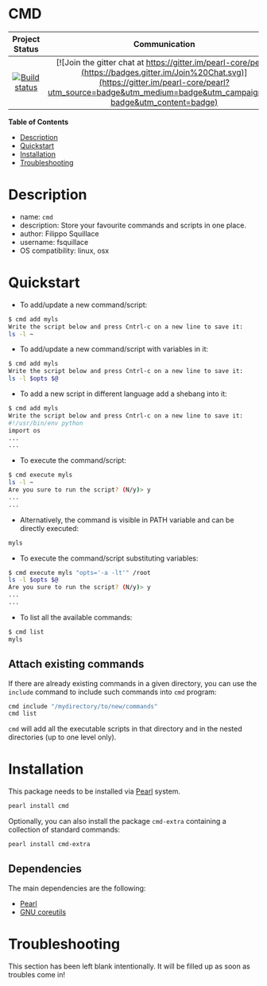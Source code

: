 CMD
===

|Project Status|Communication|
|:-----------:|:-----------:|
|[![Build status](https://api.travis-ci.org/pearl-hub/cmd.png?branch=master)](https://travis-ci.org/pearl-hub/cmd) | [![Join the gitter chat at https://gitter.im/pearl-core/pearl](https://badges.gitter.im/Join%20Chat.svg)](https://gitter.im/pearl-core/pearl?utm_source=badge&utm_medium=badge&utm_campaign=pr-badge&utm_content=badge) |

**Table of Contents**
- [Description](#description)
- [Quickstart](#quickstart)
- [Installation](#installation)
- [Troubleshooting](#troubleshooting)

Description
===========

- name: `cmd`
- description: Store your favourite commands and scripts in one place.
- author: Filippo Squillace
- username: fsquillace
- OS compatibility: linux, osx

Quickstart
==========

- To add/update a new command/script:

```sh
$ cmd add myls
Write the script below and press Cntrl-c on a new line to save it:
ls -l ~
```

- To add/update a new command/script with variables in it:

```sh
$ cmd add myls
Write the script below and press Cntrl-c on a new line to save it:
ls -l $opts $@
```

- To add a new script in different language add a shebang into it:

```sh
$ cmd add myls
Write the script below and press Cntrl-c on a new line to save it:
#!/usr/bin/env python
import os
...
...
```

- To execute the command/script:

```sh
$ cmd execute myls
ls -l ~
Are you sure to run the script? (N/y)> y
...
...
```

- Alternatively, the command is visible in PATH variable and can be directly executed:

```sh
myls
```

- To execute the command/script substituting variables:

```sh
$ cmd execute myls "opts='-a -lt'" /root
ls -l $opts $@
Are you sure to run the script? (N/y)> y
...
...
```

- To list all the available commands:

```sh
$ cmd list
myls
```

Attach existing commands
------------------------
If there are already existing commands in a given directory, you can use the
`include` command to include such commands into `cmd` program:

```sh
cmd include "/mydirectory/to/new/commands"
cmd list
```

`cmd` will add all the executable scripts in that directory and in the nested
directories (up to one level only).

Installation
============
This package needs to be installed via [Pearl](https://github.com/pearl-core/pearl) system.

```sh
pearl install cmd
```

Optionally, you can also install the package `cmd-extra` containing a collection of standard commands:

```sh
pearl install cmd-extra
```


Dependencies
------------
The main dependencies are the following:

- [Pearl](https://github.com/pearl-core/pearl)
- [GNU coreutils](https://www.gnu.org/software/coreutils/)

Troubleshooting
===============
This section has been left blank intentionally.
It will be filled up as soon as troubles come in!

